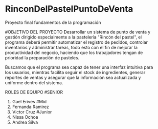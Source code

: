 # RinconDelPastelPuntoDeVenta
Proyecto final fundamentos de la programación

#OBJETIVO DEL PROYECTO
Desarrollar un sistema de punto de venta y gestión dirigido especialmente a la pastelería "Rincón del pastel", el programa deberá permitir automatizar el registro de pedidos, controlar inventarios y administrar tareas, todo esto con el fin de mejorar la productividad del negocio, haciendo que los trabajadores tengan de prioridad la preparación de pasteles.

Buscamos que el programa sea capaz de tener una interfaz intuitiva para los usuarios, mientras facilita seguir el stock de ingredientes, generar reportes de ventas y asegurar que la información sea actualizada y uniforme dentro del sistema.

ROLES DE EQUIPO
#SENIOR
1. Gael Erives
#Mid
2. Fernanda Ramirez
3. Victor Cruz
#Junior
4. Nissa Ochoa
5. Andrea Silva 
